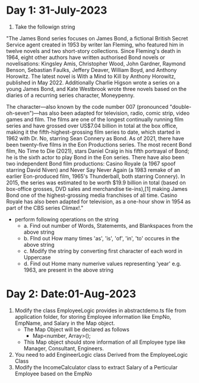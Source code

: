 # Day 1: 31-July-2023

1. Take the followign string

"The James Bond series focuses on James Bond, a fictional British Secret Service agent created in 1953 by writer Ian Fleming, who featured him in twelve novels and two short-story collections. Since Fleming's death in 1964, eight other authors have written authorised Bond novels or novelisations: Kingsley Amis, Christopher Wood, John Gardner, Raymond Benson, Sebastian Faulks, Jeffery Deaver, William Boyd, and Anthony Horowitz. The latest novel is With a Mind to Kill by Anthony Horowitz, published in May 2022. Additionally Charlie Higson wrote a series on a young James Bond, and Kate Westbrook wrote three novels based on the diaries of a recurring series character, Moneypenny.

The character—also known by the code number 007 (pronounced "double-oh-seven")—has also been adapted for television, radio, comic strip, video games and film. The films are one of the longest continually running film series and have grossed over US$7.04 billion in total at the box office, making it the fifth-highest-grossing film series to date, which started in 1962 with Dr. No, starring Sean Connery as Bond. As of 2021, there have been twenty-five films in the Eon Productions series. The most recent Bond film, No Time to Die (2021), stars Daniel Craig in his fifth portrayal of Bond; he is the sixth actor to play Bond in the Eon series. There have also been two independent Bond film productions: Casino Royale (a 1967 spoof starring David Niven) and Never Say Never Again (a 1983 remake of an earlier Eon-produced film, 1965's Thunderball, both starring Connery). In 2015, the series was estimated to be worth $19.9 billion in total (based on box-office grosses, DVD sales and merchandise tie-ins),[1] making James Bond one of the highest-grossing media franchises of all time. Casino Royale has also been adapted for television, as a one-hour show in 1954 as part of the CBS series Climax!."

- perform following operations on the string
    - a. Find out number of Words, Statememts, and Blankspaces from the above string
    - b. FInd out How many times 'as', 'is', 'of', 'in', 'to' occures in the above string
    - c. Modify the string by converting first character of each word in Uppercase
    - d. Find out Home many numerive values representing 'year' e.g. 1963, are present in the above string  

# Day 2: Date:01-Aug-2023

1. Modify the class EmployeeLogic provides in abstractdemo.ts file from application folder, for storing Employee information like EmpNo, EmpName, and Salary in the Map object.
    - The Map Object will be declared as follows 
        - Map<number, Array<EmployeeLogic>>();
    - This Map object should store information of all Employee type like Manager, Consultant, Engineers.
2. You need to add EngineerLogic class Derived from the EmployeeLogic Class
3. Modify the IncomeCalculator class to extract Salary of a Perticular Employee based on the EmpNo         